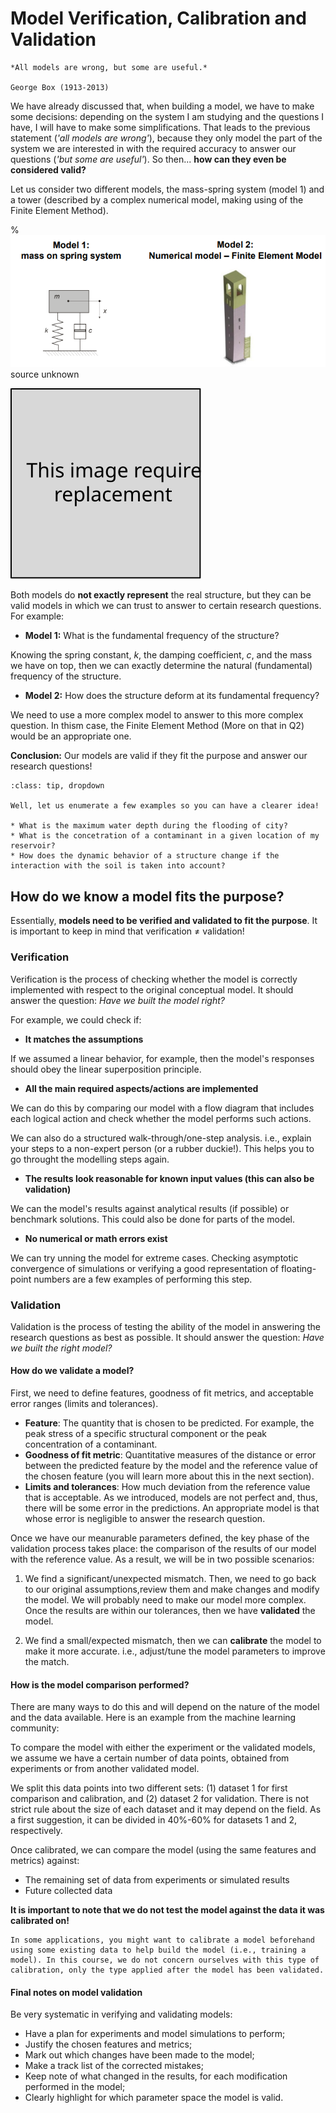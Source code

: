 # Model Verification, Calibration and Validation

```{note}
*All models are wrong, but some are useful.*

George Box (1913-2013)
```

We have already discussed that, when building a model, we have to make some decisions: depending on the system I am studying and the questions I have, I will have to make some simplifications. That leads to the previous statement (*'all models are wrong'*), because they only model the part of the system we are interested in with the required accuracy to answer our questions (*'but some are useful'*). So then... **how can they even be considered valid?**

Let us consider two different models, the mass-spring system (model 1) and a tower (described by a complex numerical model, making using of the Finite Element Method).

% ![models](figs/modelling/models.png "models") source unknown

![](../replacement.svg)

Both models do **not exactly represent** the real structure, but they can be valid models in which we can trust to answer to certain research questions. For example:

* **Model 1:** What is the fundamental frequency of the structure?

Knowing the spring constant, $k$, the damping coefficient, $c$, and the mass we have on top, then we can exactly determine the natural (fundamental) frequency of the structure.

* **Model 2:** How does the structure deform at its fundamental frequency?

We need to use a more complex model to answer to this more complex question. In thism case, the Finite Element Method (More on that in Q2) would be an appropriate one.

**Conclusion:** Our models are valid if they fit the purpose and answer our research questions! 

```{admonition} But... what do we mean with research questions?
:class: tip, dropdown

Well, let us enumerate a few examples so you can have a clearer idea!

* What is the maximum water depth during the flooding of city?
* What is the concetration of a contaminant in a given location of my reservoir?
* How does the dynamic behavior of a structure change if the interaction with the soil is taken into account?

```

## How do we know a model fits the purpose?

Essentially, **models need to be verified and validated to fit the purpose**. It is important to keep in mind that verification $\neq$ validation!

### Verification

Verification is the process of checking whether the model is correctly implemented with respect to the original conceptual model. It should answer the question: *Have we built the model right?*

For example, we could check if:

* **It matches the assumptions**

If we assumed a linear behavior, for example, then the model's responses should obey the linear superposition principle.

* **All the main required aspects/actions are implemented**

We can do this by comparing our model with a flow diagram that includes each logical action and check whether the model performs such actions.

We can also do a structured walk-through/one-step analysis. i.e., explain your steps to a non-expert person (or a rubber duckie!). This helps you to go throught the modelling steps again.

* **The results look reasonable for known input values (this can also be validation)**

We can the model's results against analytical results (if possible) or benchmark solutions. This could also be done for parts of the model.

* **No numerical or math errors exist**

We can try unning the model for extreme cases. Checking asymptotic convergence of simulations or verifying a good representation of floating-point numbers are a few examples of performing this step.

### Validation

Validation is the process of testing the ability of the model in answering the research questions as best as possible. It should answer the question: *Have we built the right model?*

#### How do we validate a model?

First, we need to define features, goodness of fit metrics, and acceptable error ranges (limits and tolerances).
* **Feature**: The quantity that is chosen to be predicted. For example, the peak stress of a specific structural component or the peak concentration of a contaminant.
* **Goodness of fit metric**: Quantitative measures of the distance or error between the predicted feature by the model and the reference value of the chosen feature (you will learn more about this in the next section).
* **Limits and tolerances**: How much deviation from the reference value that is acceptable. As we introduced, models are not perfect and, thus, there will be some error in the predictions. An appropriate model is that whose error is negligible to answer the research question.

Once we have our meanurable parameters defined, the key phase of the validation process takes place: the comparison of the results of our model with the reference value. As a result, we will be in two possible scenarios:

1. We find a significant/unexpected mismatch. Then, we need to go back to our original assumptions,review them and make changes and modify the model. We will probably need to make our model more complex. Once the results are within our tolerances, then we have **validated** the model.

2. We find a small/expected mismatch, then we can **calibrate** the model to make it more accurate. i.e., adjust/tune the model parameters to improve the match. 


#### How is the model comparison performed?
There are many ways to do this and will depend on the nature of the model and the data available. Here is an example from the machine learning community:

To compare the model with either the experiment or the validated models, we assume we have a certain number of data points, obtained from experiments or from another validated model. 

We split this data points into two different sets: (1) dataset 1 for first comparison and calibration, and (2) dataset 2 for validation. There is not strict rule about the size of each dataset and it may depend on the field. As a first suggestion, it can be divided in 40%-60% for datasets 1 and 2, respectively.

Once calibrated, we can compare the model (using the same features and metrics) against:

* The remaining set of data from experiments or simulated results
* Future collected data

**It is important to note that we do not test the model against the data it was calibrated on!**

```{tip}
In some applications, you might want to calibrate a model beforehand using some existing data to help build the model (i.e., training a model). In this course, we do not concern ourselves with this type of calibration, only the type applied after the model has been validated.  
```

#### Final notes on model validation

Be very systematic in verifying and validating models:

* Have a plan for experiments and model simulations to perform;
* Justify the chosen features and metrics;
* Mark out which changes have been made to the model;
* Make a track list of the corrected mistakes;
* Keep note of what changed in the results, for each modification performed in
the model;
* Clearly highlight for which parameter space the model is valid.